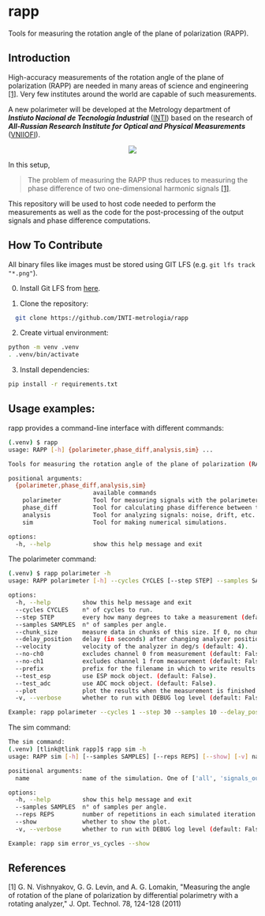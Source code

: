 # rapp
Tools for measuring the rotation angle of the plane of polarization (RAPP).


[VNIIOFI]: https://www.vniiofi.ru
[INTI]: https://www.inti.gob.ar/areas/metrologia-y-calidad/fisica/metrologia-fisica

## Introduction

High-accuracy measurements of the rotation angle of the plane of polarization (RAPP)
are needed in many areas of science and engineering [[1]](#1). 
Very few institutes around the world are capable of such measurements.

A new polarimeter will be developed at the Metrology department of ***Instiuto Nacional de Tecnología Industrial*** ([INTI])
based on the research of ***All-Russian Research Institute for Optical and Physical Measurements*** ([VNIIOFI]).

<p align="center">
  <img src="images/diagram.png" />
</p>

In this setup,
> The problem of measuring the RAPP thus reduces
  to measuring the phase difference of two one-dimensional
  harmonic signals [[1]](#1). 

This repository will be used to host code needed to perform the measurements as well as the code
for the post-processing of the output signals and phase difference computations. 

## How To Contribute

All binary files like images must be stored using GIT LFS (e.g. `git lfs track "*.png"`).

0. Install Git LFS from [here](https://git-lfs.com).

1. Clone the repository: 

```bash
  git clone https://github.com/INTI-metrologia/rapp
```

2. Create virtual environment:

```bash
python -m venv .venv
. .venv/bin/activate
```

3. Install dependencies:

```bash
pip install -r requirements.txt
```

## Usage examples:

rapp provides a command-line interface with different commands:

```bash
(.venv) $ rapp
usage: RAPP [-h] {polarimeter,phase_diff,analysis,sim} ...

Tools for measuring the rotation angle of the plane of polarization (RAPP).

positional arguments:
  {polarimeter,phase_diff,analysis,sim}
                        available commands
    polarimeter         Tool for measuring signals with the polarimeter.
    phase_diff          Tool for calculating phase difference between two harmonic signals.
    analysis            Tool for analyzing signals: noise, drift, etc.
    sim                 Tool for making numerical simulations.

options:
  -h, --help            show this help message and exit
```

The polarimeter command:
```bash
(.venv) $ rapp polarimeter -h
usage: RAPP polarimeter [-h] --cycles CYCLES [--step STEP] --samples SAMPLES [--chunk_size] [--delay_position] [--velocity] [--no-ch0] [--no-ch1] [--prefix] [--test_esp] [--test_adc] [--plot] [-v]

options:
  -h, --help         show this help message and exit
  --cycles CYCLES    n° of cycles to run.
  --step STEP        every how many degrees to take a measurement (default: 10).
  --samples SAMPLES  n° of samples per angle.
  --chunk_size       measure data in chunks of this size. If 0, no chunks (default: 500).
  --delay_position   delay (in seconds) after changing analyzer position (default: 1).
  --velocity         velocity of the analyzer in deg/s (default: 4).
  --no-ch0           excludes channel 0 from measurement (default: False).
  --no-ch1           excludes channel 1 from measurement (default: False).
  --prefix           prefix for the filename in which to write results (default: test).
  --test_esp         use ESP mock object. (default: False).
  --test_adc         use ADC mock object. (default: False).
  --plot             plot the results when the measurement is finished (default: False).
  -v, --verbose      whether to run with DEBUG log level (default: False).

Example: rapp polarimeter --cycles 1 --step 30 --samples 10 --delay_position 0
```

The sim command:

```bash
The sim command:
(.venv) [tlink@tlink rapp]$ rapp sim -h
usage: RAPP sim [-h] [--samples SAMPLES] [--reps REPS] [--show] [-v] name

positional arguments:
  name               name of the simulation. One of ['all', 'signals_out_of_phase', 'sim_steps', 'methods', 'error_vs_cycles', 'error_vs_res', 'error_vs_range', 'noise_vs_range', 'phase_diff'].

options:
  -h, --help         show this help message and exit
  --samples SAMPLES  n° of samples per angle.
  --reps REPS        number of repetitions in each simulated iteration (default: 1).
  --show             whether to show the plot.
  -v, --verbose      whether to run with DEBUG log level (default: False).

Example: rapp sim error_vs_cycles --show
```


## References
<a id="1">[1]</a> G. N. Vishnyakov, G. G. Levin, and A. G. Lomakin,
"Measuring the angle of rotation of the plane of polarization by differential polarimetry with a rotating analyzer,"
J. Opt. Technol. 78, 124-128 (2011)
